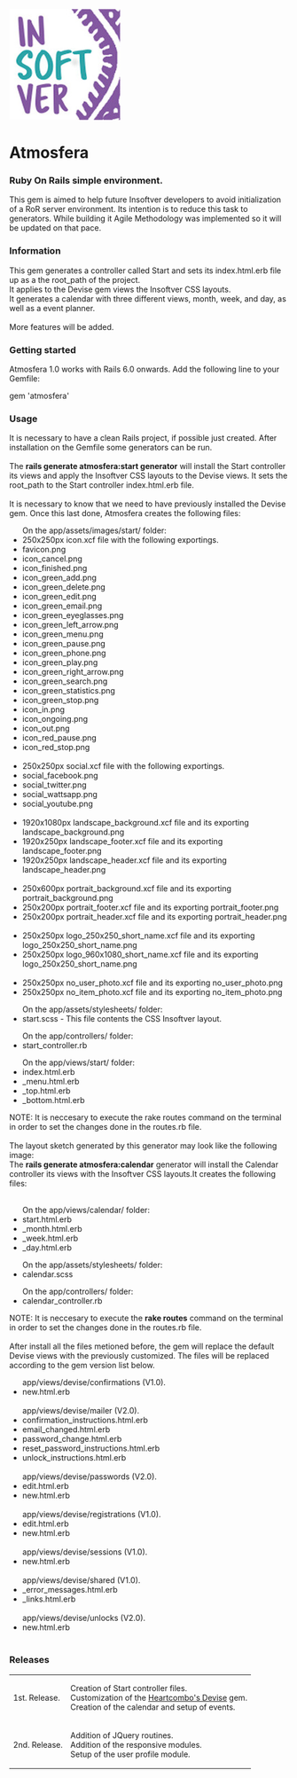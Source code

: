 <img src="lib/images/readme/logo.png" alt="Insoftver"> 
<h1>Atmosfera</h1>
<h3>Ruby On Rails simple environment.</h3>
<p>This gem is aimed to help future Insoftver developers to avoid initialization of a RoR server environment. Its intention is to reduce this task to generators. While building it Agile Methodology was implemented so it will be updated on that pace.</p>

<h3>Information</h3>
<p>
	This gem generates a controller called Start and sets its index.html.erb file up as a the root_path of the project.<br>
	It applies to the Devise gem views the Insoftver CSS layouts.<br>
	It generates a calendar with three different views, month, week, and day, as well as a event planner.<br><br>
	More features will be added.
</p>

<h3>Getting started</h3>
<p>Atmosfera 1.0 works with Rails 6.0 onwards. Add the following line to your Gemfile:</p>

gem 'atmosfera'

<h3>Usage</h3>
<p>
	It is necessary to have a clean Rails project, if possible just created. After installation on the Gemfile some generators can be run.<br><br>
	The <b>rails generate atmosfera:start generator</b> will install the Start controller its views and apply the Insoftver CSS layouts to the Devise views. It sets the root_path to the Start controller index.html.erb file.<br><br>
	It is necessary to know that we need to have previously installed the Devise gem. Once this last done, Atmosfera creates the following files:
	<ul>
	On the app/assets/images/start/ folder:
		<br>
		<li>250x250px icon.xcf file with the following exportings.</li>
		<li>favicon.png</li>
		<li>icon_cancel.png</li>
		<li>icon_finished.png</li>
		<li>icon_green_add.png</li>
		<li>icon_green_delete.png</li>
		<li>icon_green_edit.png</li>
		<li>icon_green_email.png</li>
		<li>icon_green_eyeglasses.png</li>
		<li>icon_green_left_arrow.png</li>
		<li>icon_green_menu.png</li>
		<li>icon_green_pause.png</li>
		<li>icon_green_phone.png</li>
		<li>icon_green_play.png</li>
		<li>icon_green_right_arrow.png</li>
		<li>icon_green_search.png</li>
		<li>icon_green_statistics.png</li>
		<li>icon_green_stop.png</li>
		<li>icon_in.png</li>
		<li>icon_ongoing.png</li>
		<li>icon_out.png</li>
		<li>icon_red_pause.png</li>
		<li>icon_red_stop.png</li>
		<br>
		<li>250x250px social.xcf file with the following exportings.</li>
		<li>social_facebook.png</li>
		<li>social_twitter.png</li>
		<li>social_wattsapp.png</li>
		<li>social_youtube.png</li>
		<br>
		<li>1920x1080px landscape_background.xcf file and its exporting landscape_background.png</li>
		<li>1920x250px landscape_footer.xcf file and its exporting landscape_footer.png</li>
		<li>1920x250px landscape_header.xcf file and its exporting landscape_header.png</li>
		<br>
		<li>250x600px portrait_background.xcf file and its exporting portrait_background.png</li>
		<li>250x200px portrait_footer.xcf file and its exporting portrait_footer.png</li>
		<li>250x200px portrait_header.xcf file and its exporting portrait_header.png</li>
		<br>
		<li>250x250px logo_250x250_short_name.xcf file and its exporting logo_250x250_short_name.png</li>
		<li>250x250px logo_960x1080_short_name.xcf file and its exporting logo_250x250_short_name.png</li>
		<br>
		<li>250x250px no_user_photo.xcf file and its exporting no_user_photo.png</li>
		<li>250x250px no_item_photo.xcf file and its exporting no_item_photo.png</li>
	</ul>
	<ul>
	On the app/assets/stylesheets/ folder:
		<br>
		<li>start.scss - This file contents the CSS Insoftver layout.</li>
	</ul>
	<ul>
	On the app/controllers/ folder:
		<br>
		<li>start_controller.rb</li>
	</ul>	
	<ul>
	On the app/views/start/ folder:
		<br>
		<li>index.html.erb</li>
		<li>_menu.html.erb</li>
		<li>_top.html.erb</li>
		<li>_bottom.html.erb</li>
	</ul>
	NOTE: It is neccesary to execute the rake routes command on the terminal in order to set the changes done in the routes.rb file.<br><br>
	The layout sketch generated by this generator may look like the following image:<br>
	The <b>rails generate atmosfera:calendar</b> generator will install the Calendar controller its views with the Insoftver CSS layouts.It creates the following files:<br><br>
	<ul>
	On the app/views/calendar/ folder:
		<br>
		<li>start.html.erb</li>
		<li>_month.html.erb</li>
		<li>_week.html.erb</li>
		<li>_day.html.erb</li>
	</ul>
	<ul>
	On the app/assets/stylesheets/ folder:
		<br>
		<li>calendar.scss</li>
	</ul>
	<ul>
	On the app/controllers/ folder:
		<br>
		<li>calendar_controller.rb</li>
	</ul>
	NOTE: It is neccesary to execute the <b>rake routes</b> command on the terminal in order to set the changes done in the routes.rb file.<br><br>
	After install all the files metioned before, the gem will replace the default Devise views with the previously customized. The files will be replaced according to the gem version list below.<br>
	<ul>
	app/views/devise/confirmations (V1.0).
		<li>new.html.erb</li><br>
	app/views/devise/mailer (V2.0).
		<li>confirmation_instructions.html.erb</li>
		<li>email_changed.html.erb</li>
		<li>password_change.html.erb</li>
		<li>reset_password_instructions.html.erb</li>
		<li>unlock_instructions.html.erb</li><br>
	app/views/devise/passwords (V2.0).
		<li>edit.html.erb</li>
		<li>new.html.erb</li><br>
	app/views/devise/registrations (V1.0).
		<li>edit.html.erb</li>
		<li>new.html.erb</li><br>
	app/views/devise/sessions (V1.0).
		<li>new.html.erb</li><br>
	app/views/devise/shared (V1.0).
		<li>_error_messages.html.erb</li>
		<li>_links.html.erb</li><br>
	app/views/devise/unlocks (V2.0).
		<li>new.html.erb</li><br>
	</ul>
</p>

<h3>Releases</h3>
<table style="width:100%">
	<tr>
    	<td>1st. Release.</td>
    	<td>
    		<p>
    		Creation of Start controller files.<br>
    		Customization of the <a href="https://github.com/heartcombo/devise">Heartcombo's Devise</a> gem.<br>
    		Creation of the calendar and setup of events.<br>
	    	</p>
    	</td>
  	</tr>
	<tr>
    	<td>2nd. Release.</td>
    	<td>
    		<p>
    		Addition of JQuery routines.<br>
    		Addition of the responsive modules.<br>
    		Setup of the user profile module.<br>
    		</p>
    	</td>
  	</tr>  
</table> 